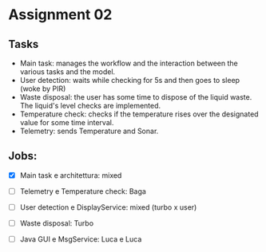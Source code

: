 # Assignment 02

## Tasks
 - Main task: manages the workflow and the interaction between the various tasks and the model.
 - User detection: waits while checking for 5s and then goes to sleep (woke by PIR)
 - Waste disposal: the user has some time to dispose of the liquid waste. The liquid's level checks are implemented.
 - Temperature check: checks if the temperature rises over the designated value for some time interval.
- Telemetry: sends Temperature and Sonar.


## Jobs:

- [x] Main task e architettura: mixed

- [ ] Telemetry e Temperature check: Baga

- [ ] User detection e DisplayService: mixed (turbo x user)

- [ ] Waste disposal: Turbo

- [ ] Java GUI e MsgService: Luca e Luca